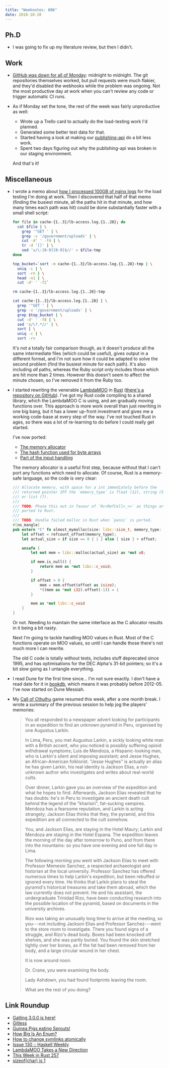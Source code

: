 ```yaml
---
title: "Weeknotes: 006"
date: 2018-10-28
---
```


## Ph.D

* I was going to fix up my literature review, but then I didn't.

## Work

* [GitHub was down for all of Monday][]: midnight to midnight.  The
  git repositories themselves worked, but pull requests were much
  flakier, and they'd disabled the webhooks while the problem was
  ongoing.  Not the most productive day at work when you can't review
  any code or trigger automatic CI runs.

* As if Monday set the tone, the rest of the week was fairly
  unproductive as well:

  * Wrote up a Trello card to actually do the load-testing work I'd
    planned.
  * Generated some better test data for that.
  * Started having a look at making our [publishing-api][] do a bit
    less work.
  * Spent two days figuring out why the publishing-api was broken in
    our staging environment.

  And that's it!

[GitHub was down for all of Monday]: https://status.github.com/messages/2018-10-28
[publishing-api]: https://github.com/alphagov/publishing-api

## Miscellaneous

* I wrote a memo about [how I processed 100GB of nginx logs][] for the
  load testing I'm doing at work.  Then I discovered that half of that
  memo (finding the busiest minute, all the paths hit in that minute,
  and how many times each path was hit) could be done substantially
  faster with a small shell script:

  ```bash
  for file in cache-{1..3}/lb-access.log.{1..28}; do
    cat $file | \
      grep '"GET ' | \
      grep -v '/government/uploads' | \
      cut -d' ' -f4 | \
      tr -d '[]' | \
      sed 's/\:[0-9][0-9]$//' > $file-tmp
  done

  top_bucket=`sort -m cache-{1..3}/lb-access.log.{1..28}-tmp | \
    uniq -c | \
    sort -rn | \
    head -n1 | \
    cut -d' ' -f2`

  rm cache-{1..3}/lb-access.log.{1..28}-tmp

  cat cache-{1..3}/lb-access.log.{1..28} | \
    grep '"GET ' | \
    grep -v '/government/uploads' | \
    grep $top_bucket | \
    cut -d' ' -f8 | \
    sed 's/\?.*//' | \
    sort | \
    uniq -c | \
    sort -rn
  ```

  It's not a totally fair comparison though, as it doesn't produce all
  the same intermediate files (which could be useful), gives output in
  a different format, and I'm not sure how it could be adapted to
  solve the second problem (find the busiest minute for each path).
  It's also including *all* paths, whereas the Ruby script only
  includes those which are hit more than 2 times.  However this
  doesn't seem to affect the minute chosen, so I've removed it from
  the Ruby too.

* I started rewriting the venerable [LambdaMOO][] in [Rust][]
  ([there's a repository on GitHub][]).  I've got my Rust code
  compiling to a shared library, which the LambdaMOO C is using, and
  am gradually moving functions over.  This approach is more work
  overall than just rewriting in one big bang, but it has a lower
  up-front investment and gives me a working code-base at every step
  of the way.  I've not touched Rust in ages, so there was a lot of
  re-learning to do before I could really get started.

  I've now ported:

  * [The memory allocator][]
  * [The hash function used for byte arrays][]
  * [Part of the input handling][]

  The memory allocator is a useful first step, because without that I
  can't port any functions which need to allocate.  Of course, Rust is
  a memory-safe language, so the code is very clear:

  ```rust
  /// Allocate memory, with space for a int immediately before the
  /// returned pointer IFF the `memory_type` is float (12), string (5),
  /// or list (7).
  ///
  /// TODO: Phase this out in favour of `Rc<RefCell<_>>` as things are
  /// ported to Rust.
  ///
  /// TODO: Handle failed malloc in Rust when `panic` is ported.
  #[no_mangle]
  pub extern "C" fn almost_mymalloc(size: libc::size_t, memory_type: u32) -> *mut libc::c_void {
      let offset = refcount_offset(memory_type);
      let actual_size = if size == 0 { 1 } else { size } + offset;

      unsafe {
          let mut mem = libc::malloc(actual_size) as *mut u8;

          if mem.is_null() {
              return mem as *mut libc::c_void;
          }

          if offset > 0 {
              mem = mem.offset(offset as isize);
              *((mem as *mut i32).offset(-1)) = 1
          }

          mem as *mut libc::c_void
      }
  }
  ```

  Or not.  Needing to maintain the same interface as the C allocator
  results in it being a bit nasty.

  Next I'm going to tackle handling MOO values in Rust.  Most of the C
  functions operate on MOO values, so until I can handle those there's
  not much more I can rewrite.

  The old C code is totally without tests, includes stuff deprecated
  since 1995, and has optimisations for the DEC Alpha's 31-bit
  pointers; so it's a bit slow going as I untangle everything.

* I read Dune for the first time since... I'm not sure exactly.  I
  don't have a read date for it in [bookdb][], which means it was
  probably before 2012-05.  I've now started on Dune Messiah.

* My [Call of Cthulhu][] game resumed this week, after a one month
  break.  I wrote a summary of the previous session to help jog the
  players' memories:

  > You all responded to a newspaper advert looking for participants
  > in an expedition to find an unknown pyramid in Peru, organised by
  > one Augustus Larkin.
  >
  > In Lima, Peru, you met Augustus Larkin, a sickly looking white man
  > with a British accent, who you noticed is possibly suffering
  > opioid withdrawal symptoms; Luis de Mendoza, a Hispanic-looking
  > man, who is Larkin's silent and imposing assistant; and Jesse
  > Hughes, an African-American folklorist.  "Jesse Hughes" is
  > actually an alias he has given Larkin, his real identity is
  > Jackson Elias, a not-unknown author who investigates and writes
  > about real-world cults.
  >
  > Over dinner, Larkin gave you an overview of the expedition and
  > what he hopes to find.  Afterwards, Jackson Elias revealed that he
  > has doubts: he's in Peru to investigate an ancient death cult
  > behind the legend of the "kharisiri", fat-sucking vampires.
  > Mendoza has a fearsome reputation, and Larkin is acting strangely;
  > Jackson Elias thinks that they, the pyramid, and this expedition
  > are all connected to the cult somehow.
  >
  > You, and Jackson Elias, are staying in the Hotel Maury; Larkin and
  > Mendoza are staying in the Hotel Espana.  The expedition leaves
  > the morning of the day after tomorrow to Puno, and from there into
  > the mountains: so you have one evening and one full day in Lima.
  >
  > The following morning you went with Jackson Elias to meet with
  > Professor Memesio Sanchez, a respected archaeologist and historian
  > at the local university. Professor Sanchez has offered numerous
  > times to help Larkin's expedition, but been rebuffed or ignored
  > every time.  He thinks that Larkin plans to steal the pyramid's
  > historical treasures and take them abroad, which the law currently
  > does not prevent.  He and his assistant, the undergraduate
  > Trinidad Rizo, have been conducting research into the possible
  > location of the pyramid, based on documents in the university
  > archives.
  >
  > Rizo was taking an unusually long time to arrive at the meeting,
  > so you---not including Jackson Elias and Professor Sanchez---went
  > to the store room to investigate.  There you found signs of a
  > struggle, and Rizo's dead body.  Boxes had been knocked off
  > shelves, and she was partly buried.  You found the skin stretched
  > tightly over her bones, as if the fat had been removed from her
  > body, and a large circular wound in her chest.
  >
  > It is now around noon.
  >
  > Dr. Crane, you were examining the body.
  >
  > Lady Ashdown, you had found footprints leaving the room.
  >
  > What are the rest of you doing?

[how I processed 100GB of nginx logs]: processing-100gb-nginx-logs.html
[LambdaMOO]: https://en.wikipedia.org/wiki/LambdaMOO
[Rust]: https://www.rust-lang.org/
[there's a repository on GitHub]: https://github.com/barrucadu/lambdamoo
[The memory allocator]: https://github.com/barrucadu/lambdamoo/blob/master/rust-source/src/memory.rs
[The hash function used for byte arrays]: https://github.com/barrucadu/lambdamoo/blob/master/rust-source/src/crypto.rs
[Part of the input handling]: https://github.com/barrucadu/lambdamoo/blob/master/rust-source/src/parse_cmd.rs
[bookdb]: http://barrucadu.co.uk/bookdb
[Call of Cthulhu]: https://en.wikipedia.org/wiki/Call_of_Cthulhu_(role-playing_game)

## Link Roundup

* [Gatling 3.0.0 is here!](https://gatling.io/2018/10/23/gatling-3-0-0-is-here/)
* [Gitless](https://gitless.com/)
* [Guinea Pigs eating Sprouts!](https://www.youtube.com/watch?v=oiGxVSMBedY)
* [How Big Is An Enum?](https://www.embedded.fm/blog/2016/6/28/how-big-is-an-enum)
* [How to change symlinks atomically](http://blog.moertel.com/posts/2005-08-22-how-to-change-symlinks-atomically.html)
* [Issue 130 :: Haskell Weekly](https://haskellweekly.news/issues/130.html)
* [LambdaMOO Takes a New Direction](https://www.cc.gatech.edu/classes/AY2001/cs6470_fall/LTAND.html)
* [This Week in Rust 257](https://this-week-in-rust.org/blog/2018/10/23/this-week-in-rust-257/)
* [sizeof(char) is 1](https://drj11.wordpress.com/2007/04/08/sizeofchar-is-1/)
